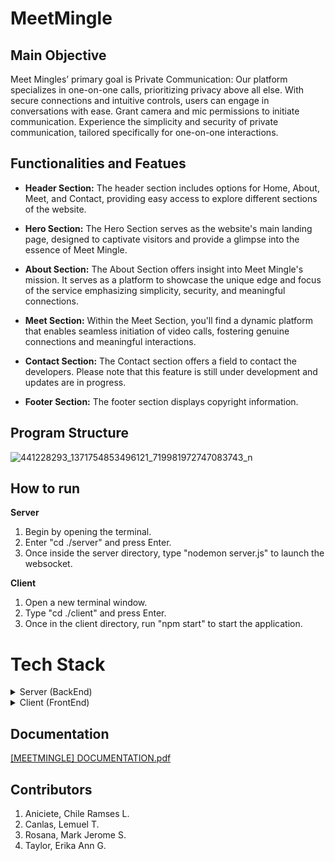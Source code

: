 # MeetMingle

## Main Objective
 Meet Mingles’ primary goal is Private Communication: Our platform specializes in one-on-one calls, prioritizing privacy above all else. With secure connections and intuitive controls, users can engage in conversations with ease. Grant camera and mic permissions to initiate communication. Experience the simplicity and security of private communication, tailored specifically for one-on-one interactions.

 ## Functionalities and Featues
- **Header Section:** The header section includes options for Home, About, Meet, and Contact, providing easy access to explore different sections of the website.
 
- **Hero Section:** The Hero Section serves as the website's main landing page, designed to captivate visitors and provide a glimpse into the essence of Meet Mingle.
 
- **About Section:** The About Section offers insight into Meet Mingle's mission. It serves as a platform to showcase the unique edge and focus of the service emphasizing simplicity, security, and meaningful connections.

- **Meet Section:** Within the Meet Section, you'll find a dynamic platform that enables seamless initiation of video calls, fostering genuine connections and meaningful interactions.

- **Contact Section:** The Contact section offers a field to contact the developers. Please note that this feature is still under development and updates are in progress.

- **Footer Section:** The footer section displays copyright information.

## Program Structure
![441228293_1371754853496121_719981972747083743_n](https://github.com/craniciete/MeetMingle/assets/112965556/26dd05cd-2f07-4827-a2d9-e7344bcee293)

 ## How to run
**Server**
1. Begin by opening the terminal.
2. Enter "cd ./server" and press Enter.
3. Once inside the server directory, type "nodemon server.js" to launch the websocket.
   
**Client**
1. Open a new terminal window.
2. Type "cd ./client" and press Enter.
3. Once in the client directory, run "npm start" to start the application.

# Tech Stack
<details>
<summary>Server (BackEnd)</summary>

### Package.json
Generates a package.json file.
```bash
npm init -y
```

### Cors
Manages cross-origin request security.
```bash
npm init cors
```

### Express
Handles server functionality.
```bash
npm i express
```

### Socket.io
An API that facilitates real-time data connections.
```bash
npm i socket.io
```

### Nodemon
Automatically refreshes the server on code changes.
```bash
npm i nodemon
```

</details>

<details>
<summary>Client (FrontEnd)</summary>

### React
Set up the React application.
```bash
npx create-react-app
```

### Copy to Clipboard
Enables copying meeting IDs or codes.
```bash
npm install copy-to-clipboard
```

### Simple-Peer
An API that enables one-to-one or one-to-many video or audio communication.
```bash
npm install simple-peer
```

### Socket.io Client
Facilitates client-side real-time data connections.
```bash
npm install socket.io-client
```

### Tailwind.css
Handles styling of elements.
```bash
npm install -D tailwindcss
```

### React-Icons
Provides icon functionality.
```bash
npm install react-icons
```
</details>


## Documentation
[[MEETMINGLE] DOCUMENTATION.pdf](https://github.com/user-attachments/files/15587489/MEETMINGLE.DOCUMENTATION.pdf)

## Contributors
1. Aniciete, Chile Ramses L.
2. Canlas, Lemuel T.
3. Rosana, Mark Jerome S.
4. Taylor, Erika Ann G.
